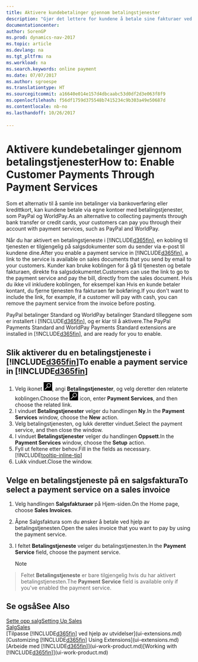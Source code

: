 ```yaml
---
title: Aktivere kundebetalinger gjennom betalingstjenester
description: "Gjør det lettere for kundene å betale sine fakturaer ved å aktivere betalingstjenester."
documentationcenter: 
author: SorenGP
ms.prod: dynamics-nav-2017
ms.topic: article
ms.devlang: na
ms.tgt_pltfrm: na
ms.workload: na
ms.search.keywords: online payment
ms.date: 07/07/2017
ms.author: sgroespe
ms.translationtype: HT
ms.sourcegitcommit: a16640e014e157d4dbcaabc53d0df2d3e063f8f9
ms.openlocfilehash: f56df1759d375548b7415234c9b303a49e50687d
ms.contentlocale: nb-no
ms.lasthandoff: 10/26/2017

---
```

# <a name="how-to-enable-customer-payments-through-payment-services"></a><span data-ttu-id="3d3c6-103">Aktivere kundebetalinger gjennom betalingstjenester</span><span class="sxs-lookup"><span data-stu-id="3d3c6-103">How to: Enable Customer Payments Through Payment Services</span></span>
<span data-ttu-id="3d3c6-104">Som et alternativ til å samle inn betalinger via bankoverføring eller kredittkort, kan kundene betale via egne kontoer med betalingstjenester, som PayPal og WorldPay.</span><span class="sxs-lookup"><span data-stu-id="3d3c6-104">As an alternative to collecting payments through bank transfer or credit cards, your customers can pay you through their account with payment services, such as PayPal and WorldPay.</span></span>  

<span data-ttu-id="3d3c6-105">Når du har aktivert en betalingstjeneste i [!INCLUDE[d365fin](includes/d365fin_md.md)], en kobling til tjenesten er tilgjengelig på salgsdokumenter som du sender via e-post til kundene dine.</span><span class="sxs-lookup"><span data-stu-id="3d3c6-105">After you enable a payment service in [!INCLUDE[d365fin](includes/d365fin_md.md)], a link to the service is available on sales documents that you send by email to your customers.</span></span> <span data-ttu-id="3d3c6-106">Kunder kan bruke koblingen for å gå til tjenesten og betale fakturaen, direkte fra salgsdokumentet.</span><span class="sxs-lookup"><span data-stu-id="3d3c6-106">Customers can use the link to go to the payment service and pay the bill, directly from the sales document.</span></span> <span data-ttu-id="3d3c6-107">Hvis du ikke vil inkludere koblingen, for eksempel kan Hvis en kunde betaler kontant, du fjerne tjenesten fra fakturaen før bokføring.</span><span class="sxs-lookup"><span data-stu-id="3d3c6-107">If you don't want to include the link, for example, if a customer will pay with cash, you can remove the payment service from the invoice before posting.</span></span>  

<span data-ttu-id="3d3c6-108">PayPal betalinger Standard og WorldPay betalinger Standard tilleggene som er installert i [!INCLUDE[d365fin](includes/d365fin_md.md)], og er klar til å aktivere.</span><span class="sxs-lookup"><span data-stu-id="3d3c6-108">The PayPal Payments Standard and WorldPay Payments Standard extensions are installed in [!INCLUDE[d365fin](includes/d365fin_md.md)], and are ready for you to enable.</span></span>  

## <a name="to-enable-a-payment-service-in-included365finincludesd365finmdmd"></a><span data-ttu-id="3d3c6-109">Slik aktiverer du en betalingstjeneste i [!INCLUDE[d365fin](includes/d365fin_md.md)]</span><span class="sxs-lookup"><span data-stu-id="3d3c6-109">To enable a payment service in [!INCLUDE[d365fin](includes/d365fin_md.md)]</span></span>
1. <span data-ttu-id="3d3c6-110">Velg ikonet ![Søk etter side eller rapport](media/ui-search/search_small.png "Søk etter side eller rapport"), angi **Betalingstjenester**, og velg deretter den relaterte koblingen.</span><span class="sxs-lookup"><span data-stu-id="3d3c6-110">Choose the ![Search for Page or Report](media/ui-search/search_small.png "Search for Page or Report icon") icon, enter **Payment Services**, and then choose the related link.</span></span>  
2. <span data-ttu-id="3d3c6-111">I vinduet **Betalingstjenester** velger du handlingen **Ny**.</span><span class="sxs-lookup"><span data-stu-id="3d3c6-111">In the **Payment Services** window, choose the **New** action.</span></span>  
3. <span data-ttu-id="3d3c6-112">Velg betalingstjenesten, og lukk deretter vinduet.</span><span class="sxs-lookup"><span data-stu-id="3d3c6-112">Select the payment service, and then close the window.</span></span>  
4. <span data-ttu-id="3d3c6-113">I vinduet **Betalingstjenester** velger du handlingen **Oppsett**.</span><span class="sxs-lookup"><span data-stu-id="3d3c6-113">In the **Payment Services** window, choose the **Setup** action.</span></span>  
5. <span data-ttu-id="3d3c6-114">Fyll ut feltene etter behov.</span><span class="sxs-lookup"><span data-stu-id="3d3c6-114">Fill in the fields as necessary.</span></span> [!INCLUDE[tooltip-inline-tip](includes/tooltip-inline-tip_md.md)]  
6. <span data-ttu-id="3d3c6-115">Lukk vinduet.</span><span class="sxs-lookup"><span data-stu-id="3d3c6-115">Close the window.</span></span>  

## <a name="to-select-a-payment-service-on-a-sales-invoice"></a><span data-ttu-id="3d3c6-116">Velge en betalingstjeneste på en salgsfaktura</span><span class="sxs-lookup"><span data-stu-id="3d3c6-116">To select a payment service on a sales invoice</span></span>
1. <span data-ttu-id="3d3c6-117">Velg handlingen **Salgsfakturaer** på Hjem-siden.</span><span class="sxs-lookup"><span data-stu-id="3d3c6-117">On the Home page, choose **Sales Invoices**.</span></span>  
2. <span data-ttu-id="3d3c6-118">Åpne Salgsfaktura som du ønsker å betale ved hjelp av betalingstjenesten.</span><span class="sxs-lookup"><span data-stu-id="3d3c6-118">Open the sales invoice that you want to pay by using the payment service.</span></span>  
3. <span data-ttu-id="3d3c6-119">I feltet **Betalingstjeneste** velger du betalingstjenesten.</span><span class="sxs-lookup"><span data-stu-id="3d3c6-119">In the **Payment Service** field, choose the payment service.</span></span>  

    > [!NOTE]  
>   <span data-ttu-id="3d3c6-120">Feltet **Betalingstjeneste** er bare tilgjengelig hvis du har aktivert betalingstjenesten.</span><span class="sxs-lookup"><span data-stu-id="3d3c6-120">The **Payment Service** field is available only if you've enabled the payment service.</span></span>  

## <a name="see-also"></a><span data-ttu-id="3d3c6-121">Se også</span><span class="sxs-lookup"><span data-stu-id="3d3c6-121">See Also</span></span>  
[<span data-ttu-id="3d3c6-122">Sette opp salg</span><span class="sxs-lookup"><span data-stu-id="3d3c6-122">Setting Up Sales</span></span>](sales-setup-sales.md)  
[<span data-ttu-id="3d3c6-123">Salg</span><span class="sxs-lookup"><span data-stu-id="3d3c6-123">Sales</span></span>](sales-manage-sales.md)  
<span data-ttu-id="3d3c6-124">[Tilpasse [!INCLUDE[d365fin](includes/d365fin_md.md)] ved hjelp av utvidelser](ui-extensions.md)</span><span class="sxs-lookup"><span data-stu-id="3d3c6-124">[Customizing [!INCLUDE[d365fin](includes/d365fin_md.md)] Using Extensions](ui-extensions.md)</span></span>  
<span data-ttu-id="3d3c6-125">[Arbeide med [!INCLUDE[d365fin](includes/d365fin_md.md)]](ui-work-product.md)</span><span class="sxs-lookup"><span data-stu-id="3d3c6-125">[Working with [!INCLUDE[d365fin](includes/d365fin_md.md)]](ui-work-product.md)</span></span>  

